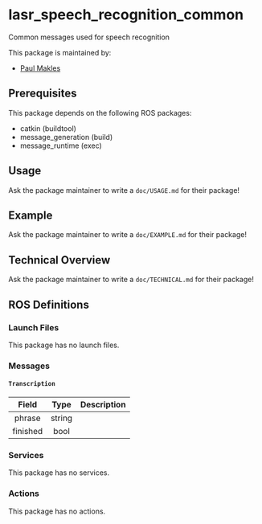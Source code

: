 # lasr_speech_recognition_common

Common messages used for speech recognition

This package is maintained by:
- [Paul Makles](mailto:me@insrt.uk)

## Prerequisites

This package depends on the following ROS packages:
- catkin (buildtool)
- message_generation (build)
- message_runtime (exec)



## Usage

Ask the package maintainer to write a `doc/USAGE.md` for their package!

## Example

Ask the package maintainer to write a `doc/EXAMPLE.md` for their package!

## Technical Overview

Ask the package maintainer to write a `doc/TECHNICAL.md` for their package!

## ROS Definitions

### Launch Files

This package has no launch files.

### Messages

#### `Transcription`

| Field | Type | Description |
|:-:|:-:|---|
| phrase | string |  |
| finished | bool |  |


### Services

This package has no services.

### Actions

This package has no actions.
